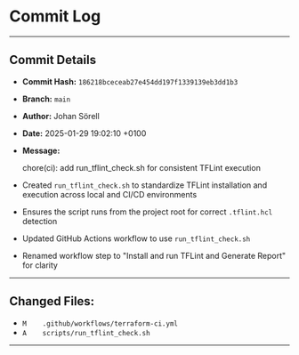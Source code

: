 # Commit Log

---

## Commit Details

- **Commit Hash:**   `186218bceceab27e454dd197f1339139eb3dd1b3`
- **Branch:**        `main`
- **Author:**        Johan Sörell
- **Date:**          2025-01-29 19:02:10 +0100
- **Message:**

  chore(ci): add run_tflint_check.sh for consistent TFLint execution

- Created `run_tflint_check.sh` to standardize TFLint installation and execution across local and CI/CD environments
- Ensures the script runs from the project root for correct `.tflint.hcl` detection
- Updated GitHub Actions workflow to use `run_tflint_check.sh`
- Renamed workflow step to "Install and run TFLint and Generate Report" for clarity

---

## Changed Files:

- `M	.github/workflows/terraform-ci.yml`
- `A	scripts/run_tflint_check.sh`

---
